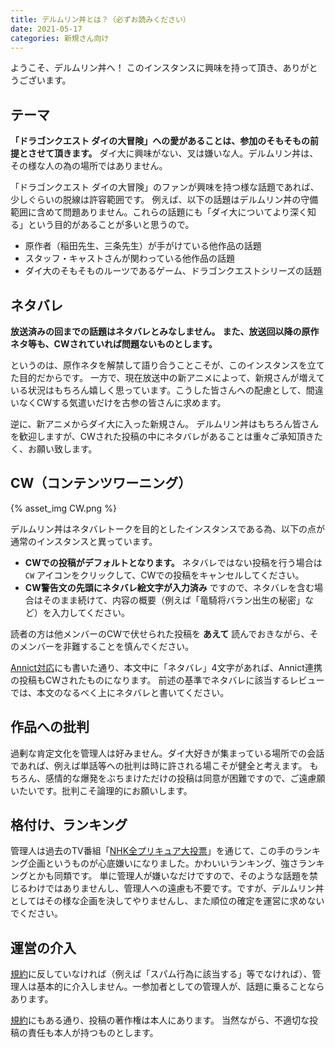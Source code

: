 ```yaml
---
title: デルムリン丼とは？（必ずお読みください）
date: 2021-05-17
categories: 新規さん向け
---
```


ようこそ、デルムリン丼へ！
このインスタンスに興味を持って頂き、ありがとうございます。

## テーマ

__「ドラゴンクエスト ダイの大冒険」への愛があることは、参加のそもそもの前提とさせて頂きます。__
ダイ大に興味がない、叉は嫌いな人。デルムリン丼は、その様な人の為の場所ではありません。

「ドラゴンクエスト ダイの大冒険」のファンが興味を持つ様な話題であれば、少しぐらいの脱線は許容範囲です。
例えば、以下の話題はデルムリン丼の守備範囲に含めて問題ありません。これらの話題にも「ダイ大についてより深く知る」という目的があることが多いと思うので。

- 原作者（稲田先生、三条先生）が手がけている他作品の話題
- スタッフ・キャストさんが関わっている他作品の話題
- ダイ大のそもそものルーツであるゲーム、ドラゴンクエストシリーズの話題

## ネタバレ

__放送済みの回までの話題はネタバレとみなしません。__
__また、放送回以降の原作ネタ等も、CWされていれば問題ないものとします。__

というのは、原作ネタを解禁して語り合うことこそが、このインスタンスを立てた目的だからです。
一方で、現在放送中の新アニメによって、新規さんが増えている状況はもちろん嬉しく思っています。こうした皆さんへの配慮として、間違いなくCWする気遣いだけを古参の皆さんに求めます。

逆に、新アニメからダイ大に入った新規さん。
デルムリン丼はもちろん皆さんを歓迎しますが、CWされた投稿の中にネタバレがあることは重々ご承知頂きたく、お願い致します。

## CW（コンテンツワーニング）

{% asset_img CW.png %}

デルムリン丼はネタバレトークを目的としたインスタンスである為、以下の点が通常のインスタンスと異っています。

- __CWでの投稿がデフォルトとなります。__ ネタバレではない投稿を行う場合は `CW` アイコンをクリックして、CWでの投稿をキャンセルしてください。
- __CW警告文の先頭にネタバレ絵文字が入力済み__ ですので、ネタバレを含む場合はそのまま続けて、内容の概要（例えば「竜騎将バラン出生の秘密」など）を入力してください。

読者の方は他メンバーのCWで伏せられた投稿を __あえて__ 読んでおきながら、そのメンバーを非難することを慎んでください。

[Annict対応](/articles/Annict対応)にも書いた通り、本文中に「ネタバレ」4文字があれば、Annict連携の投稿もCWされたものになります。
前述の基準でネタバレに該当するレビューでは、本文のなるべく上にネタバレと書いてください。

## 作品への批判

過剰な肯定文化を管理人は好みません。ダイ大好きが集まっている場所での会話であれば、例えば単話等への批判は時に許される場こそが健全と考えます。
もちろん、感情的な爆発をぶちまけただけの投稿は同意が困難ですので、ご遠慮願いたいです。批判こそ論理的にお願いします。

## 格付け、ランキング

管理人は過去のTV番組「[NHK全プリキュア大投票](https://www.nhk.or.jp/anime/precure/)」を通じて、この手のランキング企画というものが心底嫌いになりました。かわいいランキング、強さランキングとかも同類です。
単に管理人が嫌いなだけですので、そのような話題を禁じるわけではありませんし、管理人への遠慮も不要です。ですが、デルムリン丼としてはその様な企画を決してやりませんし、また順位の確定を運営に求めないでください。

## 運営の介入

[規約](https://mstdn.delmulin.com/terms)に反していなければ（例えば「スパム行為に該当する」等でなければ）、管理人は基本的に介入しません。一参加者としての管理人が、話題に乗ることならあります。

[規約](https://mstdn.delmulin.com/terms)にもある通り、投稿の著作権は本人にあります。
当然ながら、不適切な投稿の責任も本人が持つものとします。
